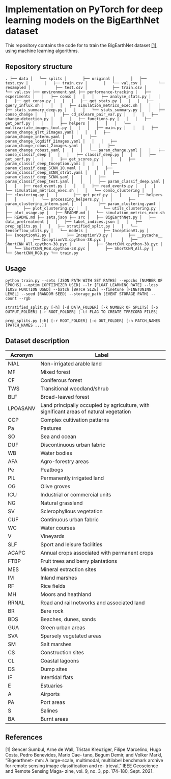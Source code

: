 # Implementation on PyTorch for deep learning models on the BigEarthNet dataset

This repository contains the code for to train the BigEarthNet dataset [[1]](#1), using machine learning algorithms.

## Repository structure

``
.
├── data
│   └── splits
│       ├── original
│       │   ├── test.csv
│       │   ├── train.csv
│       │   └── val.csv
│       └── resampled
│           ├── test.csv
│           ├── train.csv
│           └── val.csv
├── environment.yml
├── performance-tracking
│   ├── experiments
│   │   ├── conso
│   │   │   ├── analyse_stats.py
│   │   │   ├── get_conso.py
│   │   │   ├── get_stats.py
│   │   │   ├── query_influx.sh
│   │   │   ├── simulation_metrics_exec.sh
│   │   │   ├── stats_summary_deep.py
│   │   │   └── stats_summary.py
│   │   ├── conso_change
│   │   │   ├── cd_sklearn_pair_var.py
│   │   │   ├── change-detection.py
│   │   │   ├── functions.py
│   │   │   ├── get_perf.py
│   │   │   ├── helpers
│   │   │   │   └── multivariate_images_tool.py
│   │   │   ├── main.py
│   │   │   ├── param_change_glrt_2images.yaml
│   │   │   ├── param_change_interm.yaml
│   │   │   ├── param_change_logdiff_2images.yaml
│   │   │   ├── param_change_robust_2images.yaml
│   │   │   ├── param_change_robust.yaml
│   │   │   └── param_change.yaml
│   │   ├── conso_classif_deep
│   │   │   ├── classif_deep.py
│   │   │   ├── get_perf.py
│   │   │   ├── get_scores.py
│   │   │   ├── param_classif_deep_Inception.yaml
│   │   │   ├── param_classif_deep_SCNN_10.yaml
│   │   │   ├── param_classif_deep_SCNN_strat.yaml
│   │   │   ├── param_classif_deep_SCNN.yaml
│   │   │   ├── param_classif_deep_test.yaml
│   │   │   ├── param_classif_deep.yaml
│   │   │   ├── read_event.py
│   │   │   ├── read_events.py
│   │   │   └── simulation_metrics_exec.sh
│   │   └── conso_clustering
│   │       ├── clustering.py
│   │       ├── get_perf.py
│   │       ├── helpers
│   │       │   └── processing_helpers.py
│   │       ├── param_clustering_interm.yaml
│   │       ├── param_clustering.yaml
│   │       ├── plot_clustering.py
│   │       └── utils_clustering.py
│   ├── plot_usage.py
│   ├── README.md
│   └── simulation_metrics_exec.sh
├── README.md
├── sets.json
├── src
│   ├── BigEarthNet.py
│   ├── data_pretreatment
│   │   ├── label_indices.json
│   │   ├── prep_splits.py
│   │   ├── stratified_split.py
│   │   └── tensorflow_utils.py
│   └── models
│       ├── InceptionV1.py
│       ├── InceptionV2.py
│       ├── InceptionV3.py
│       ├── __pycache__
│       │   ├── InceptionV3.cpython-38.pyc
│       │   ├── ShortCNN_All.cpython-38.pyc
│       │   ├── ShortCNN.cpython-38.pyc
│       │   └── ShortCNN_RGB.cpython-38.pyc
│       ├── ShortCNN_All.py
│       └── ShortCNN_RGB.py
└── train.py
``

## Usage

``python train.py --sets [JSON PATH WITH SET PATHS] --epochs [NUMBER OF EPOCHS] --optim [OPTIIMIZER USED] --lr [FLOAT LEARNING RATE] --loss [LOSS FUNCTION USED] --batch [BATCH SIZE] --finetune [FINETUNING LEVEL] --seed [RANDOM SEED] --storage_path [EVENT STORAGE PATH] --count --rgb``

``stratified_split.py [-h] [-d DATA_FOLDER] [-k NUMBER OF SPLITS] [-o OUTPUT_FOLDER] [-r ROOT_FOLDER] [-tf FLAG TO CREATE TFRECORD FILES]``

``prep_splits.py [-h] [-r ROOT_FOLDER] [-o OUT_FOLDER] [-n PATCH_NAMES [PATCH_NAMES ...]]``

## Dataset description

| Acronym  | Label |
|----------|-------|
| NIAL     | Non-irrigated arable land |
| MF       | Mixed forest |
| CF       | Coniferous forest |
| TWS      | Transitional woodland/shrub |
| BLF      | Broad-leaved forest |
| LPOASANV | Land principally occupied by agriculture, with significant areas of natural vegetation |
| CCP      | Complex cultivation patterns |
| Pa       | Pastures |
| SO       | Sea and ocean |
| DUF      | Discontinuous urban fabric |
| WB       | Water bodies |
| AFA      | Agro-forestry areas |
| Pe       | Peatbogs |
| PIL      | Permanently irrigated land |
| OG       | Olive groves |
| ICU      | Industrial or commercial units |
| NG       | Natural grassland |
| SV       | Sclerophyllous vegetation |
| CUF      | Continuous urban fabric |
| WC       | Water courses |
| V        | Vineyards |
| SLF      | Sport and leisure facilities |
| ACAPC    | Annual crops associated with permanent crops |
| FTBP     | Fruit trees and berry plantations |
| MES      | Mineral extraction sites |
| IM       | Inland marshes |
| RF       | Rice fields |
| MH       | Moors and heathland |
| RRNAL    | Road and rail networks and associated land |
| BR       | Bare rock |
| BDS      | Beaches, dunes, sands |
| GUA      | Green urban areas |
| SVA      | Sparsely vegetated areas |
| SM       | Salt marshes |
| CS       | Construction sites |
| CL       | Coastal lagoons |
| DS       | Dump sites |
| IF       | Intertidal flats |
| E        | Estuaries |
| A        | Airports |
| PA       | Port areas |
| S        | Salines |
| BA       | Burnt areas |

## References
<a id="1">[1]</a> 
Gencer Sumbul, Arne de Wall, Tristan Kreuziger, Filipe
Marcelino, Hugo Costa, Pedro Benevides, Mario Cae-
tano, Begum Demir, and Volker Markl, “Bigearthnet-
mm: A large-scale, multimodal, multilabel benchmark
archive for remote sensing image classification and re-
trieval,” IEEE Geoscience and Remote Sensing Maga-
zine, vol. 9, no. 3, pp. 174–180, Sept. 2021.


